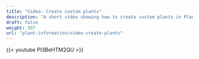 ```yaml
---
title: "Video: Create custom plants"
description: "A short video showing how to create custom plants in Planter"
draft: false
weight: 307
url: "plant-information/video-create-plants"
---
```

{{< youtube PI3BeHTM2QU >}}

